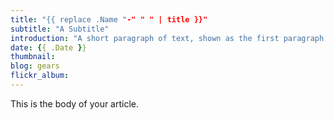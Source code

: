 ```yaml
---
title: "{{ replace .Name "-" " " | title }}"
subtitle: "A Subtitle"
introduction: "A short paragraph of text, shown as the first paragraph of the article, and on list pages."
date: {{ .Date }}
thumbnail:
blog: gears
flickr_album:
---
```

This is the body of your article.

